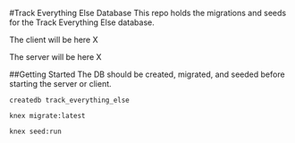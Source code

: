 #Track Everything Else Database
This repo holds the migrations and seeds for the Track Everything Else database.

The client will be here X

The server will be here X

##Getting Started
The DB should be created, migrated, and seeded before starting the server or client.

```createdb track_everything_else```

```knex migrate:latest```

```knex seed:run```
